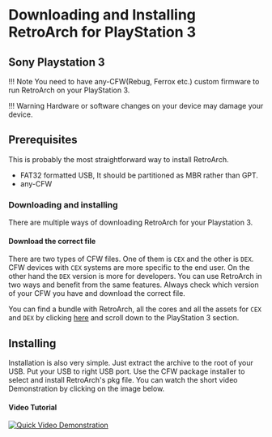 # Downloading and Installing RetroArch for PlayStation 3

## Sony Playstation 3

!!! Note
	You need to have any-CFW(Rebug, Ferrox etc.) custom firmware to run RetroArch on your PlayStation 3.

!!! Warning
    Hardware or software changes on your device may damage your device.

## Prerequisites

This is probably the most straightforward way to install RetroArch.

- FAT32 formatted USB, It should be partitioned as MBR rather than GPT.
- any-CFW

### Downloading and installing

There are multiple ways of downloading RetroArch for your Playstation 3.

#### Download the correct file

There are two types of CFW files. One of them is `CEX` and the other is `DEX`. CFW devices with `CEX` systems are more specific to the end user. On the other hand the `DEX` version is more for developers. You can use RetroArch in two ways and benefit from the same features. Always check which version of your CFW you have and download the correct file.

You can find a bundle with RetroArch, all the cores and all the assets for `CEX` and `DEX` by clicking [here](https://www.retroarch.com/index.php?page=platforms) and scroll down to the PlayStation 3 section.

## Installing

Installation is also very simple. Just extract the archive to the root of your USB. Put your USB to right USB port. Use the CFW package installer to select and install RetroArch's pkg file. You can watch the short video Demonstration by clicking on the image below.

#### Video Tutorial

[![Quick Video Demonstration](http://img.youtube.com/vi/8O-jcykRX6w/0.jpg)](http://www.youtube.com/watch?v=8O-jcykRX6w)
